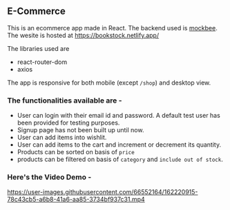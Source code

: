 ## E-Commerce 

This is an ecommerce app made in React. The backend used is [mockbee](https://mockbee.netlify.app/docs/api/apps/e-commerce/). The wesite is hosted at https://bookstock.netlify.app/

The libraries used are
- react-router-dom
- axios

The app is responsive for both mobile (except `/shop`) and desktop view.

### The functionalities available are - 
- User can login with their email id and password. A default test user has been provided for testing purposes.
- Signup page has not been built up until now.
- User can add items into wishlit.
- User can add items to the cart and increment or decrement its quantity.
- Products can be sorted on basis of `price`
- products can be filtered on basis of `category` and `include out of stock`.

### Here's the Video Demo - 




https://user-images.githubusercontent.com/66552164/162220915-78c43cb5-a6b8-41a6-aa85-3734bf937c31.mp4

